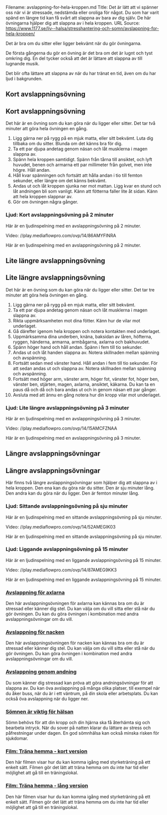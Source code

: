 Filename: avslappning-for-hela-kroppen.md
Title: Det är lätt att vi spänner oss när vi är stressade, nedstämda eller oroliga för något. Du som har varit spänd en längre tid kan få svårt att slappna av bara av dig själv. De här övningarna hjälper dig att slappna av i hela kroppen.
URL Source: https://www.1177.se/liv--halsa/stresshantering-och-somn/avslappning-for-hela-kroppen/

Det är bra om du sitter eller ligger bekvämt när du gör övningarna.

De första gångerna du gör en övning är det bra om det är lugnt och tyst omkring dig. En del tycker också att det är lättare att slappna av till lugnande musik.

Det blir ofta lättare att slappna av när du har tränat en tid, även om du har ljud i bakgrunden.

Kort avslappningsövning
-----------------------

Kort avslappningsövning
-----------------------

Det här är en övning som du kan göra när du ligger eller sitter. Det tar två minuter att göra hela övningen en gång.

1.  Ligg gärna ner på rygg på en mjuk matta, eller sitt bekvämt. Luta dig tillbaka om du sitter. Blunda om det känns bra för dig.
2.  Ta ett par djupa andetag genom näsan och låt musklerna i magen slappna av.
3.  Spänn hela kroppen samtidigt. Spänn från tårna till ansiktet, och lyft huvudet, benen och armarna ett par millimeter från golvet, men inte högre. Håll andan.
4.  Håll kvar spänningen och fortsätt att hålla andan i tio till femton sekunder, eller längre om det känns bekvämt.
5.  Andas ut och låt kroppen sjunka ner mot mattan. Ligg kvar en stund och låt andningen bli som vanligt. Känn att fötterna faller lite åt sidan. Känn att hela kroppen slappnar av.
6.  Gör om övningen några gånger.

### Ljud: Kort avslappningsövning på 2 minuter

Här är en ljudinspelning med en avslappningsövning på 2 minuter.

Video: //play.mediaflowpro.com/ovp/14/86AMYFINRA

Här är en ljudinspelning med en avslappningsövning på 2 minuter.

Lite längre avslappningsövning
------------------------------

Lite längre avslappningsövning
------------------------------

Det här är en övning som du kan göra när du ligger eller sitter. Det tar tre minuter att göra hela övningen en gång.

1.  Ligg gärna ner på rygg på en mjuk matta, eller sitt bekvämt.
2.  Ta ett par djupa andetag genom näsan och låt musklerna i magen slappna av.
3.  Rikta uppmärksamheten mot dina fötter. Känn hur de vilar mot underlaget.
4.  Gå därefter igenom hela kroppen och notera kontakten med underlaget.
5.  Uppmärksamma dina underben, knäna, baksidan av låren, höfterna, ryggen, händerna, armarna, armbågarna, axlarna och bakhuvudet.
6.  Spänn höger hand och håll andan. Spänn i fem till tio sekunder.
7.  Andas ut och låt handen slappna av. Notera skillnaden mellan spänning och avspänning.
8.  Fortsätt sedan med vänster hand. Håll andan i fem till tio sekunder. För att sedan andas ut och slappna av. Notera skillnaden mellan spänning och avspänning.
9.  Fortsätt med höger arm, vänster arm, höger fot, vänster fot, höger ben, vänster ben, stjärten, magen, axlarna, ansiktet, käkarna. Du kan ta en paus då och då och bara andas ut och in genom näsan ett par gånger.
10.  Avsluta med att ännu en gång notera hur din kropp vilar mot underlaget.

### Ljud: Lite längre avslappningsövning på 3 minuter

Här är en ljudinspelning med en avslappningsövning på 3 minuter.

Video: //play.mediaflowpro.com/ovp/14/15AMCFZNAA

Här är en ljudinspelning med en avslappningsövning på 3 minuter.

Längre avslappningsövningar
---------------------------

Längre avslappningsövningar
---------------------------

Här finns två längre avslappningsövningar som hjälper dig att slappna av i hela kroppen. Den ena kan du göra när du sitter. Den är sju minuter lång. Den andra kan du göra när du ligger. Den är femton minuter lång.

### Ljud: Sittande avslappningsövning på sju minuter

Här är en ljudinspelning med en sittande avslappningsövning på sju minuter.

Video: //play.mediaflowpro.com/ovp/14/52AMEGIK03

Här är en ljudinspelning med en sittande avslappningsövning på sju minuter.

### Ljud: Liggande avslappningsövning på 15 minuter

Här är en ljudinspelning med en liggande avslappningsövning på 15 minuter.

Video: //play.mediaflowpro.com/ovp/14/87AMEG9KK3

Här är en ljudinspelning med en liggande avslappningsövning på 15 minuter.

### [Avslappning för axlarna](https://www.1177.se/liv--halsa/stresshantering-och-somn/avslappning-for-axlarna/)

Den här avslappningsövningen för axlarna kan kännas bra om du är stressad eller känner dig stel. Du kan välja om du vill sitta eller stå när du gör övningen. Du kan du göra övningen i kombination med andra avslappningsövningar om du vill.

### [Avslappning för nacken](https://www.1177.se/liv--halsa/stresshantering-och-somn/avslappning-for-nacken/)

Den här avslappningsövningen för nacken kan kännas bra om du är stressad eller känner dig stel. Du kan välja om du vill sitta eller stå när du gör övningen. Du kan göra övningen i kombination med andra avslappningsövningar om du vill.

### [Avslappning genom andning](https://www.1177.se/liv--halsa/stresshantering-och-somn/avslappning-genom-andning/)

Du som känner dig stressad kan pröva att göra andningsövningar för att slappna av. Du kan öva avslappning på många olika platser, till exempel när du åker buss, när du är i ett väntrum, på din skola eller arbetsplats. Du kan också öva avslappning när du ligger ner.

### [Sömnen är viktig för hälsan](https://www.1177.se/liv--halsa/stresshantering-och-somn/somnen-ar-viktig-for-din-halsa/)

Sömn behövs för att din kropp och din hjärna ska få återhämta sig och bearbeta intryck. När du sover på natten klarar du lättare av stress och påfrestningar under dagen. En god sömnhälsa kan också minska risken för sjukdomar.

### [Film: Träna hemma - kort version](https://www.1177.se/liv--halsa/fysisk-aktivitet-och-traning/film-trana-hemma-kort-version/)

Den här filmen visar hur du kan komma igång med styrketräning på ett enkelt sätt. Filmen gör det lätt att träna hemma om du inte har tid eller möjlighet att gå till en träningslokal.

### [Film: Träna hemma - lång version](https://www.1177.se/liv--halsa/fysisk-aktivitet-och-traning/film-trana-hemma-lang-version/)

Den här filmen visar hur du kan komma igång med styrketräning på ett enkelt sätt. Filmen gör det lätt att träna hemma om du inte har tid eller möjlighet att gå till en träningslokal.